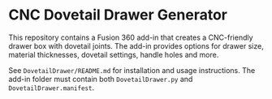 # CNC Dovetail Drawer Generator

This repository contains a Fusion 360 add-in that creates a CNC-friendly drawer box with dovetail joints. The add-in provides options for drawer size, material thicknesses, dovetail settings, handle holes and more.

See `DovetailDrawer/README.md` for installation and usage instructions. The add-in folder must contain both `DovetailDrawer.py` and `DovetailDrawer.manifest`.

